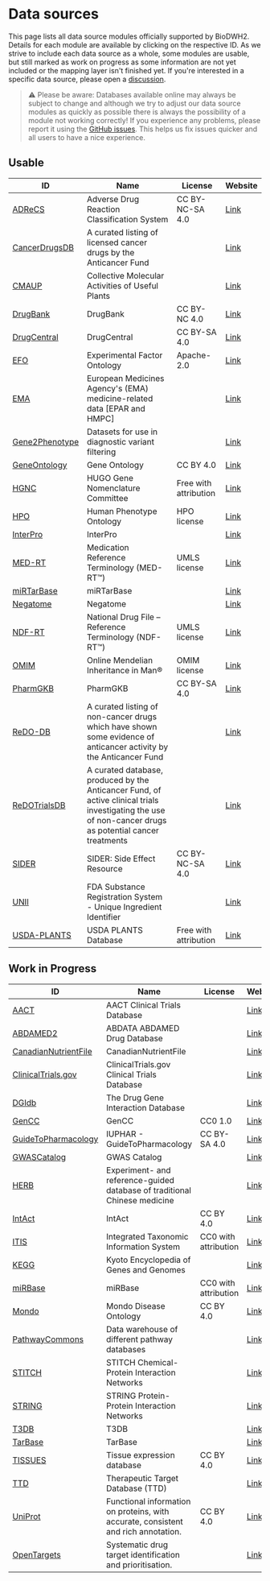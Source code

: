 # Data sources

This page lists all data source modules officially supported by BioDWH2. Details for each module are available by clicking on the respective ID. As we strive to include each data source as a whole, some modules are usable, but still marked as work on progress as some information are not yet included or the mapping layer isn't finished yet. If you're interested in a specific data source, please open a [discussion](https://github.com/BioDWH2/BioDWH2/discussions/categories/data-source-requests).

> ⚠️ Please be aware: Databases available online may always be subject to change and although we try to adjust our data source modules as quickly as possible there is always the possibility of a module not working correctly! If you experience any problems, please report it using the [GitHub issues](https://github.com/BioDWH2/BioDWH2/issues). This helps us fix issues quicker and all users to have a nice experience.

## Usable

| ID                                                 | Name                                                                                                                                                    | License               | Website                                                               |
|----------------------------------------------------|---------------------------------------------------------------------------------------------------------------------------------------------------------|-----------------------|-----------------------------------------------------------------------|
| [ADReCS](sources/ADReCS/README.md)                 | Adverse Drug Reaction Classification System                                                                                                             | CC BY-NC-SA 4.0       | [Link](https://bioinf.xmu.edu.cn/ADReCS/)                             |
| [CancerDrugsDB](sources/CancerDrugsDB/README.md)   | A curated listing of licensed cancer drugs by the Anticancer Fund                                                                                       |                       | [Link](https://www.anticancerfund.org/en/cancerdrugs-db)              |
| [CMAUP](sources/CMAUP/README.md)                   | Collective Molecular Activities of Useful Plants                                                                                                        |                       | [Link](http://bidd.group/CMAUP/)                                      |
| [DrugBank](sources/DrugBank/README.md)             | DrugBank                                                                                                                                                | CC BY-NC 4.0          | [Link](http://drugbank.ca)                                            |
| [DrugCentral](sources/DrugCentral/README.md)       | DrugCentral                                                                                                                                             | CC BY-SA 4.0          | [Link](http://drugcentral.org)                                        |
| [EFO](sources/EFO/README.md)                       | Experimental Factor Ontology                                                                                                                            | Apache-2.0            | [Link](https://www.ebi.ac.uk/efo/)                                    |
| [EMA](sources/EMA/README.md)                       | European Medicines Agency's (EMA) medicine-related data [EPAR and HMPC]                                                                                 |                       | [Link](https://www.ema.europa.eu/en/medicines/download-medicine-data) |
| [Gene2Phenotype](sources/Gene2Phenotype/README.md) | Datasets for use in diagnostic variant filtering                                                                                                        |                       | [Link](https://www.ebi.ac.uk/gene2phenotype)                          |
| [GeneOntology](sources/GeneOntology/README.md)     | Gene Ontology                                                                                                                                           | CC BY 4.0             | [Link](http://geneontology.org)                                       |
| [HGNC](sources/HGNC/README.md)                     | HUGO Gene Nomenclature Committee                                                                                                                        | Free with attribution | [Link](https://www.genenames.org)                                     |
| [HPO](sources/HPO/README.md)                       | Human Phenotype Ontology                                                                                                                                | HPO license           | [Link](https://hpo.jax.org)                                           |
| [InterPro](sources/InterPro/README.md)             | InterPro                                                                                                                                                |                       | [Link](https://www.ebi.ac.uk/interpro/)                               |
| [MED-RT](sources/MED-RT/README.md)                 | Medication Reference Terminology (MED-RT™)                                                                                                              | UMLS license          | [Link](https://evs.nci.nih.gov/ftp1/MED-RT/)                          |
| [miRTarBase](sources/miRTarBase/README.md)         | miRTarBase                                                                                                                                              |                       | [Link](https://mirtarbase.cuhk.edu.cn)                                |
| [Negatome](sources/Negatome/README.md)             | Negatome                                                                                                                                                |                       | [Link](http://mips.helmholtz-muenchen.de/proj/ppi/negatome/)          |
| [NDF-RT](sources/NDF-RT/README.md)                 | National Drug File – Reference Terminology (NDF-RT™)                                                                                                    | UMLS license          | [Link](https://evs.nci.nih.gov/ftp1/NDF-RT/)                          |
| [OMIM](sources/OMIM/README.md)                     | Online Mendelian Inheritance in Man®                                                                                                                    | OMIM license          | [Link](https://www.omim.org)                                          |
| [PharmGKB](sources/PharmGKB/README.md)             | PharmGKB                                                                                                                                                | CC BY-SA 4.0          | [Link](https://www.pharmgkb.org)                                      |
| [ReDO-DB](sources/ReDO-DB/README.md)               | A curated listing of non-cancer drugs which have shown some evidence of anticancer activity by the Anticancer Fund                                      |                       | [Link](https://www.anticancerfund.org/en/redo-db)                     |
| [ReDOTrialsDB](sources/ReDOTrialsDB/README.md)     | A curated database, produced by the Anticancer Fund, of active clinical trials investigating the use of non-cancer drugs as potential cancer treatments |                       | [Link](https://www.anticancerfund.org/en/redo-trials-db)              |
| [SIDER](sources/SIDER/README.md)                   | SIDER: Side Effect Resource                                                                                                                             | CC BY-NC-SA 4.0       | [Link](http://sideeffects.embl.de)                                    |
| [UNII](sources/UNII/README.md)                     | FDA Substance Registration System - Unique Ingredient Identifier                                                                                        |                       | [Link](https://fdasis.nlm.nih.gov/srs/)                               |
| [USDA-PLANTS](sources/USDA-PLANTS/README.md)       | USDA PLANTS Database                                                                                                                                    | Free with attribution | [Link](https://plants.sc.egov.usda.gov)                               |

## Work in Progress

| ID                                                             | Name                                                                               | License              | Website                                                                                                  |
|----------------------------------------------------------------|------------------------------------------------------------------------------------|----------------------|----------------------------------------------------------------------------------------------------------|
| [AACT](sources/AACT/README.md)                                 | AACT Clinical Trials Database                                                      |                      | [Link](https://aact.ctti-clinicaltrials.org)                                                             |
| [ABDAMED2](sources/ABDAMED2/README.md)                         | ABDATA ABDAMED Drug Database                                                       |                      | [Link](https://abdata.de/datenangebot/abdamed/)                                                          |
| [CanadianNutrientFile](sources/CanadianNutrientFile/README.md) | CanadianNutrientFile                                                               |                      | [Link](https://www.canada.ca/en/health-canada/services/food-nutrition/healthy-eating/nutrient-data.html) |
| [ClinicalTrials.gov](sources/ClinicalTrials.gov/README.md)     | ClinicalTrials.gov Clinical Trials Database                                        |                      | [Link](https://ClinicalTrials.gov)                                                                       |
| [DGIdb](sources/DGIdb/README.md)                               | The Drug Gene Interaction Database                                                 |                      | [Link](http://dgidb.org)                                                                                 |
| [GenCC](sources/GenCC/README.md)                               | GenCC                                                                              | CC0 1.0              | [Link](https://thegencc.org)                                                                             |
| [GuideToPharmacology](sources/GuideToPharmacology/README.md)   | IUPHAR - GuideToPharmacology                                                       | CC BY-SA 4.0         | [Link](https://www.guidetopharmacology.org)                                                              |
| [GWASCatalog](sources/GWASCatalog/README.md)                   | GWAS Catalog                                                                       |                      | [Link](https://www.ebi.ac.uk/gwas/home)                                                                  |
| [HERB](sources/HERB/README.md)                                 | Experiment- and reference-guided database of traditional Chinese medicine          |                      | [Link](http://herb.ac.cn)                                                                                |
| [IntAct](sources/IntAct/README.md)                             | IntAct                                                                             | CC BY 4.0            | [Link](https://www.ebi.ac.uk/intact/)                                                                    |
| [ITIS](sources/ITIS/README.md)                                 | Integrated Taxonomic Information System                                            | CC0 with attribution | [Link](https://www.itis.gov)                                                                             |
| [KEGG](sources/KEGG/README.md)                                 | Kyoto Encyclopedia of Genes and Genomes                                            |                      | [Link](https://www.kegg.jp)                                                                              |
| [miRBase](sources/miRBase/README.md)                           | miRBase                                                                            | CC0 with attribution | [Link](https://www.mirbase.org)                                                                          |
| [Mondo](sources/Mondo/README.md)                               | Mondo Disease Ontology                                                             | CC BY 4.0            | [Link](https://mondo.monarchinitiative.org)                                                              |
| [PathwayCommons](sources/PathwayCommons/README.md)             | Data warehouse of different pathway databases                                      |                      | [Link](http://www.pathwaycommons.org)                                                                    |
| [STITCH](sources/STITCH/README.md)                             | STITCH Chemical-Protein Interaction Networks                                       |                      | [Link](http://stitch.embl.de)                                                                            |
| [STRING](sources/STRING/README.md)                             | STRING Protein-Protein Interaction Networks                                        |                      | [Link](https://string-db.org)                                                                            |
| [T3DB](sources/T3DB/README.md)                                 | T3DB                                                                               |                      | [Link](http://www.t3db.ca)                                                                               |
| [TarBase](sources/TarBase/README.md)                           | TarBase                                                                            |                      | [Link](http://microrna.gr/tarbase)                                                                       |
| [TISSUES](sources/TISSUES/README.md)                           | Tissue expression database                                                         | CC BY 4.0            | [Link](https://tissues.jensenlab.org)                                                                    |
| [TTD](sources/TTD/README.md)                                   | Therapeutic Target Database (TTD)                                                  |                      | [Link](http://db.idrblab.net/ttd/)                                                                       |
| [UniProt](sources/UniProt/README.md)                           | Functional information on proteins, with accurate, consistent and rich annotation. | CC BY 4.0            | [Link](https://www.uniprot.org)                                                                          |
| [OpenTargets](sources/OpenTargets/README.md)                   | Systematic drug target identification and prioritisation.                          |                      | [Link](https://www.opentargets.org)                                                                      |
